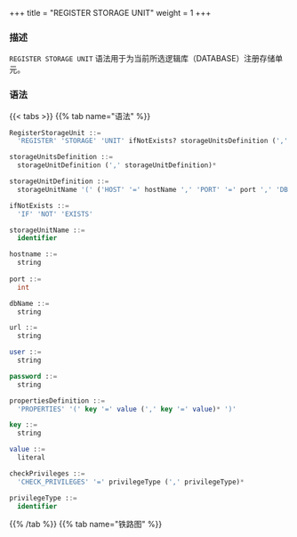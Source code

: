 +++
title = "REGISTER STORAGE UNIT"
weight = 1
+++

### 描述

`REGISTER STORAGE UNIT` 语法用于为当前所选逻辑库（DATABASE）注册存储单元。

### 语法

{{< tabs >}}
{{% tab name="语法" %}}
```sql
RegisterStorageUnit ::=
  'REGISTER' 'STORAGE' 'UNIT' ifNotExists? storageUnitsDefinition (',' checkPrivileges)?

storageUnitsDefinition ::=
  storageUnitDefinition (',' storageUnitDefinition)*

storageUnitDefinition ::=
  storageUnitName '(' ('HOST' '=' hostName ',' 'PORT' '=' port ',' 'DB' '=' dbName | 'URL' '=' url) ',' 'USER' '=' user (',' 'PASSWORD' '=' password)? (',' propertiesDefinition)?')'

ifNotExists ::=
  'IF' 'NOT' 'EXISTS'

storageUnitName ::=
  identifier

hostname ::=
  string
    
port ::=
  int

dbName ::=
  string

url ::=
  string

user ::=
  string

password ::=
  string

propertiesDefinition ::=
  'PROPERTIES' '(' key '=' value (',' key '=' value)* ')'

key ::=
  string

value ::=
  literal

checkPrivileges ::=
  'CHECK_PRIVILEGES' '=' privilegeType (',' privilegeType)*

privilegeType ::=
  identifier
```
{{% /tab %}}
{{% tab name="铁路图" %}}
<iframe frameborder="0" name="diagram" id="diagram" width="100%" height="100%"></iframe>
{{% /tab %}}
{{< /tabs >}}

### 特别说明

- 注册存储单元前请确认已经在 Proxy 中创建逻辑数据库，并执行 `use` 命令成功选择一个逻辑数据库；
- 确认注册的存储单元是可以正常连接的， 否则将不能注册成功；
- `storageUnitName` 区分大小写；
- `storageUnitName` 在当前逻辑库中需要唯一；
- `storageUnitName` 命名只允许使用字母、数字以及 `_` ，且必须以字母开头；
- `PROPERTIES` 为可选参数，用于自定义连接池属性，`key` 必须和连接池参数名一致；
- 可通过 `CHECK_PRIVILEGES` 指定注册时校验存储单元用户的权限，`privilegeType` 支持的类型有 `SELECT`、`XA`、`PIPELINE`、`NONE`，缺省值为 `SELECT`，当类型列表中包含 `NONE` 时，跳过权限校验。

### 示例

- 使用 HOST & PORT 方式注册存储单元

```sql
REGISTER STORAGE UNIT ds_0 (
    HOST="127.0.0.1",
    PORT=3306,
    DB="db_0",
    USER="root",
    PASSWORD="root"
);
```

- 使用 HOST & PORT 方式注册存储单元并设置连接池属性

```sql
REGISTER STORAGE UNIT ds_1 (
    HOST="127.0.0.1",
    PORT=3306,
    DB="db_1",
    USER="root",
    PASSWORD="root",
    PROPERTIES("maximumPoolSize"=10)
);
```

- 使用 URL 方式注册存储单元并设置连接池属性

```sql
REGISTER STORAGE UNIT ds_2 (
    URL="jdbc:mysql://127.0.0.1:3306/db_2?serverTimezone=UTC&useSSL=false&allowPublicKeyRetrieval=true",
    USER="root",
    PASSWORD="root",
    PROPERTIES("maximumPoolSize"=10,"idleTimeout"="30000")
);
```

- 使用 `ifNotExists` 子句注册存储单元

```sql
REGISTER STORAGE UNIT IF NOT EXISTS ds_0 (
    HOST="127.0.0.1",
    PORT=3306,
    DB="db_0",
    USER="root",
    PASSWORD="root"
);
```

- 注册时校验 `SELECT`、`XA` 和 `PIPELINE` 权限

```sql
REGISTER STORAGE UNIT ds_3 (
    URL="jdbc:mysql://127.0.0.1:3306/db_3?serverTimezone=UTC&useSSL=false&allowPublicKeyRetrieval=true",
    USER="root",
    PASSWORD="root",
    PROPERTIES("maximumPoolSize"=10,"idleTimeout"="30000"),
    CHECK_PRIVILEGES=SELECT,XA,PIPELINE
);
```

### 保留字

`REGISTER`、`STORAGE`、`UNIT`、`HOST`、`PORT`、`DB`、`USER`、`PASSWORD`、`PROPERTIES`、`URL`、`CHECK_PRIVILEGES`

### 相关链接

- [保留字](/cn/user-manual/shardingsphere-proxy/distsql/syntax/reserved-word/)